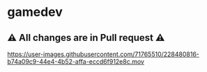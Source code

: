# gamedev
## ⚠️ All changes are in Pull request ⚠️


https://user-images.githubusercontent.com/71765510/228480816-b74a09c9-44e4-4b52-affa-eccd6f912e8c.mov

